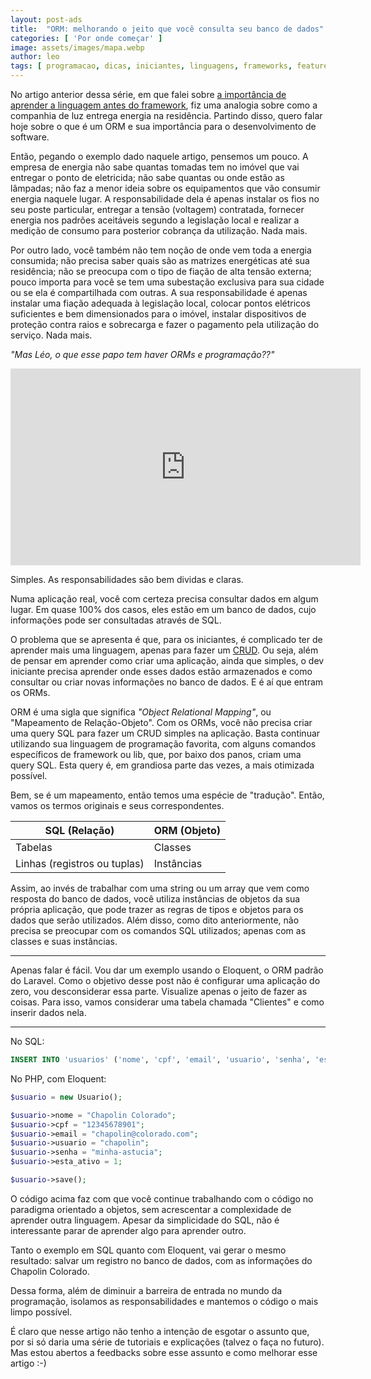 ```yaml
---
layout: post-ads
title:  "ORM: melhorando o jeito que você consulta seu banco de dados"
categories: [ 'Por onde começar' ]
image: assets/images/mapa.webp
author: leo
tags: [ programacao, dicas, iniciantes, linguagens, frameworks, featured, orm ]
---
```

No artigo anterior dessa série, em que falei sobre [a importância de aprender a linguagem antes do framework][framework], fiz uma analogia sobre como a companhia de luz entrega energia na residência. Partindo disso, quero falar hoje sobre o que é um ORM e sua importância para o desenvolvimento de software.

Então, pegando o exemplo dado naquele artigo, pensemos um pouco. A empresa de energia não sabe quantas tomadas tem no imóvel que vai entregar o ponto de eletricida; não sabe quantas ou onde estão as lâmpadas; não faz a menor ideia sobre os equipamentos que vão consumir energia naquele lugar. A responsabilidade dela é apenas instalar os fios no seu poste particular, entregar a tensão (voltagem) contratada, fornecer energia nos padrões aceitáveis segundo a legislação local e realizar a medição de consumo para posterior cobrança da utilização. Nada mais.

Por outro lado, você também não tem noção de onde vem toda a energia consumida; não precisa saber quais são as matrizes energéticas até sua residência; não se preocupa com o tipo de fiação de alta tensão externa; pouco importa para você se tem uma subestação exclusiva para sua cidade ou se ela é compartilhada com outras. A sua responsabilidade é apenas instalar uma fiação adequada à legislação local, colocar pontos elétricos suficientes e bem dimensionados para o imóvel, instalar dispositivos de proteção contra raios e sobrecarga e fazer o pagamento pela utilização do serviço. Nada mais.

*"Mas Léo, o que esse papo tem haver ORMs e programação??"*

<p align="center">
<iframe width="560" height="315" src="https://www.youtube.com/embed/vSy-U2MUuOA" frameborder="0" allow="accelerometer; autoplay; encrypted-media; gyroscope; picture-in-picture" allowfullscreen></iframe>
</p>

Simples. As responsabilidades são bem dividas e claras.

Numa aplicação real, você com certeza precisa consultar dados em algum lugar. Em quase 100% dos casos, eles estão em um banco de dados, cujo informações pode ser consultadas através de SQL.

O problema que se apresenta é que, para os iniciantes, é complicado ter de aprender mais uma linguagem, apenas para fazer um [CRUD][crud]. Ou seja, além de pensar em aprender como criar uma aplicação, ainda que simples, o dev iniciante precisa aprender onde esses dados estão armazenados e como consultar ou criar novas informações no banco de dados. E é aí que entram os ORMs.

ORM é uma sigla que significa *"Object Relational Mapping"*, ou "Mapeamento de Relação-Objeto". Com os ORMs, você não precisa criar uma query SQL para fazer um CRUD simples na aplicação. Basta continuar utilizando sua linguagem de programação favorita, com alguns comandos específicos de framework ou lib, que, por baixo dos panos, criam uma query SQL. Esta query é, em grandiosa parte das vezes, a mais otimizada possível.

Bem, se é um mapeamento, então temos uma espécie de "tradução". Então, vamos os termos originais e seus correspondentes.

<div class="table-responsive">
    <table class="table table-bordered table-hover table-sm">
        <thead>
            <tr>
                <th scope="col">SQL (Relação)</th>
                <th scope="col">ORM (Objeto)</th>
            </tr>
        </thead>
        <tbody>
            <tr>
                <td>Tabelas</td>
                <td>Classes</td>
            </tr>
            <tr>
                <td>Linhas (registros ou tuplas)</td>
                <td>Instâncias</td>
            </tr>
        </tbody>
    </table>
</div>

Assim, ao invés de trabalhar com uma string ou um array que vem como resposta do banco de dados, você utiliza instâncias de objetos da sua própria aplicação, que pode trazer as regras de tipos e objetos para os dados que serão utilizados. Além disso, como dito anteriormente, não precisa se preocupar com os comandos SQL utilizados; apenas com as classes e suas instâncias.

-----
Apenas falar é fácil. Vou dar um exemplo usando o Eloquent, o ORM padrão do Laravel. Como o objetivo desse post não é configurar uma aplicação do zero, vou desconsiderar essa parte. Visualize apenas o jeito de fazer as coisas. Para isso, vamos considerar uma tabela chamada "Clientes" e como inserir dados nela.

-----

No SQL:
```sql
INSERT INTO 'usuarios' ('nome', 'cpf', 'email', 'usuario', 'senha', 'esta_ativo') VALUES ('Chapolin Colorado', '12345678901', 'chapolin@colorado.com', 'chapolin', 'minha-astucia', 1);
```

No PHP, com Eloquent:

```php
$usuario = new Usuario();

$usuario->nome = "Chapolin Colorado";
$usuario->cpf = "12345678901";
$usuario->email = "chapolin@colorado.com";
$usuario->usuario = "chapolin";
$usuario->senha = "minha-astucia";
$usuario->esta_ativo = 1;

$usuario->save();
```

O código acima faz com que você continue trabalhando com o código no paradigma orientado a objetos, sem acrescentar a complexidade de aprender outra linguagem. Apesar da simplicidade do SQL, não é interessante parar de aprender algo para aprender outro.

Tanto o exemplo em SQL quanto com Eloquent, vai gerar o mesmo resultado: salvar um registro no banco de dados, com as informações do Chapolin Colorado.

Dessa forma, além de diminuir a barreira de entrada no mundo da programação, isolamos as responsabilidades e mantemos o código o mais limpo possível.

É claro que nesse artigo não tenho a intenção de esgotar o assunto que, por si só daria uma série de tutoriais e explicações (talvez o faça no futuro). Mas estou abertos a feedbacks sobre esse assunto e como melhorar esse artigo :-)


[framework]: http://localhost:4000/preciso-realmente-aprender-linguagem-antes-framework/
[crud]: http://devfuria.com.br/sql/mysql-crud/
